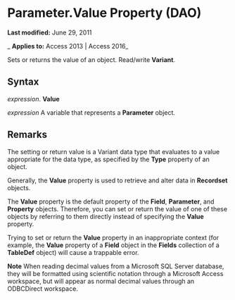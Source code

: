 
# Parameter.Value Property (DAO)

 **Last modified:** June 29, 2011

 _ **Applies to:** Access 2013 | Access 2016_

Sets or returns the value of an object. Read/write  **Variant**.


## Syntax

 _expression_. **Value**

 _expression_ A variable that represents a **Parameter** object.


## Remarks

The setting or return value is a Variant data type that evaluates to a value appropriate for the data type, as specified by the  **Type** property of an object.

Generally, the  **Value** property is used to retrieve and alter data in **Recordset** objects.

The  **Value** property is the default property of the **Field**, **Parameter**, and **Property** objects. Therefore, you can set or return the value of one of these objects by referring to them directly instead of specifying the **Value** property.

Trying to set or return the  **Value** property in an inappropriate context (for example, the **Value** property of a **Field** object in the **Fields** collection of a **TableDef** object) will cause a trappable error.


 **Note**  When reading decimal values from a Microsoft SQL Server database, they will be formatted using scientific notation through a Microsoft Access workspace, but will appear as normal decimal values through an ODBCDirect workspace.

